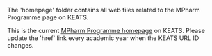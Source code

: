<p>The 'homepage' folder contains all web files related to the MPharm Programme page on KEATS.</p>
<p>This is the current <a href="https://keats.kcl.ac.uk/course/view.php?id=54303" target="_blank" alt="MPharm Programme Homepage"><u>MPharm Programme homepage</u></a> on KEATS. Please update the 'href' link every academic year when the KEATS URL ID changes.</p>
